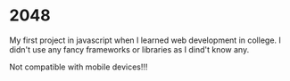 # 2048
My first project in javascript when I learned web development in college.
I didn't use any fancy frameworks or libraries as I dind't know any.

Not compatible with mobile devices!!!
